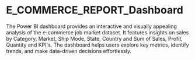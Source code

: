 # E_COMMERCE_REPORT_Dashboard
The Power BI dashboard provides an interactive and visually appealing analysis of the e-commerce job market dataset. It features insights on sales by Category, Market, Ship Mode, State, Country and Sum of Sales, Profit, Quantity and KPI's. The dashboard helps users explore key metrics, identify trends, and make data-driven decisions effortlessly.
